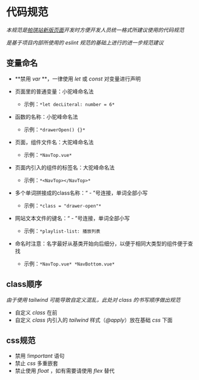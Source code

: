 # 代码规范

*本规范是<a href="https://github.com/PatchyVideo/platinum-wiptemp">帕琪站新版页面</a>开发时方便开发人员统一格式所建议使用的代码规范*

*是基于项目内部所使用的 eslint 规范的基础上进行的进一步规范建议*

## 变量命名

- **禁用 *var* **，一律使用 *let* 或 *const* 对变量进行声明
- 页面里的普通变量：小驼峰命名法
  
  - 示例：`*let decLiteral: number = 6*`
- 函数的名称：小驼峰命名法
  
  - 示例：`*drawerOpen() {}*`
  
- 页面，组件文件名：大驼峰命名法

  - 示例：`*NavTop.vue*`

- 页面内引入的组件的标签名：大驼峰命名法

  - 示例：`*<NavTop></NavTop>*`

- 多个单词拼接成的class名称：“ - ”号连接，单词全部小写

  - 示例：`*class = "drawer-open"*`

- 网站文本文件的键名：“ - ”号连接，单词全部小写

  - 示例：`*playlist-list: 播放列表`

- 命名时注意：名字最好从基类开始向后细分，以便于相同大类型的组件便于查找

  - 示例：`*NavTop.vue* *NavBottom.vue*`

## class顺序

*由于使用 tailwind 可能导致自定义混乱，此处对 class 的书写顺序做出规范*

- 自定义 *class* 在前
- 自定义 *class* 内引入的 *tailwind* 样式（*@apply*）放在基础 *css* 下面

## css规范

- 禁用 *!important* 语句
- 禁止 *css* 多重嵌套
- 禁止使用 *float* ，如有需要请使用 *flex* 替代


